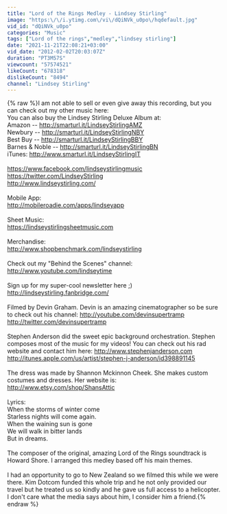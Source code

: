 ```yaml
---
title: "Lord of the Rings Medley - Lindsey Stirling"
image: "https:\/\/i.ytimg.com\/vi\/dQiNVk_u0po\/hqdefault.jpg"
vid_id: "dQiNVk_u0po"
categories: "Music"
tags: ["Lord of the rings","medley","lindsey stirling"]
date: "2021-11-21T22:08:21+03:00"
vid_date: "2012-02-02T20:03:07Z"
duration: "PT3M57S"
viewcount: "57574521"
likeCount: "678318"
dislikeCount: "8494"
channel: "Lindsey Stirling"
---
```

{% raw %}I am not able to sell or even give away this recording, but you can check out my other music here:<br />You can also buy the Lindsey Stirling Deluxe Album at: <br />Amazon -- <a rel="nofollow" target="blank" href="http://smarturl.it/LindseyStirlingAMZ">http://smarturl.it/LindseyStirlingAMZ</a> <br />Newbury -- <a rel="nofollow" target="blank" href="http://smarturl.it/LindseyStirlingNBY">http://smarturl.it/LindseyStirlingNBY</a> <br />Best Buy -- <a rel="nofollow" target="blank" href="http://smarturl.it/LindseyStirlingBBY">http://smarturl.it/LindseyStirlingBBY</a><br />Barnes &amp; Noble -- <a rel="nofollow" target="blank" href="http://smarturl.it/LindseyStirlingBN">http://smarturl.it/LindseyStirlingBN</a><br />iTunes: <a rel="nofollow" target="blank" href="http://www.smarturl.it/LindseyStirlingIT">http://www.smarturl.it/LindseyStirlingIT</a><br /><br /><a rel="nofollow" target="blank" href="https://www.facebook.com/lindseystirlingmusic">https://www.facebook.com/lindseystirlingmusic</a><br /><a rel="nofollow" target="blank" href="https://twitter.com/LindseyStirling">https://twitter.com/LindseyStirling</a><br /><a rel="nofollow" target="blank" href="http://www.lindseystirling.com/">http://www.lindseystirling.com/</a><br /><br />Mobile App: <br /><a rel="nofollow" target="blank" href="http://mobileroadie.com/apps/lindseyapp">http://mobileroadie.com/apps/lindseyapp</a><br /><br />Sheet Music:<br /><a rel="nofollow" target="blank" href="https://lindseystirlingsheetmusic.com">https://lindseystirlingsheetmusic.com</a><br /><br />Merchandise:<br /><a rel="nofollow" target="blank" href="http://www.shopbenchmark.com/lindseystirling">http://www.shopbenchmark.com/lindseystirling</a><br /><br />Check out my &quot;Behind the Scenes&quot; channel:<br /><a rel="nofollow" target="blank" href="http://www.youtube.com/lindseytime">http://www.youtube.com/lindseytime</a><br /><br />Sign up for my super-cool newsletter here ;)<br /><a rel="nofollow" target="blank" href="http://lindseystirling.fanbridge.com/">http://lindseystirling.fanbridge.com/</a><br /><br />Filmed by Devin Graham.  Devin is an amazing cinematographer so be sure to check out his channel: <a rel="nofollow" target="blank" href="http://youtube.com/devinsupertramp">http://youtube.com/devinsupertramp</a><br /><a rel="nofollow" target="blank" href="http://twitter.com/devinsupertramp">http://twitter.com/devinsupertramp</a><br /><br />Stephen Anderson did the sweet epic background orchestration.  Stephen composes most of the music for my videos! You can check out his rad website and contact him here: <a rel="nofollow" target="blank" href="http://www.stephenjanderson.com">http://www.stephenjanderson.com</a><br /><a rel="nofollow" target="blank" href="http://itunes.apple.com/us/artist/stephen-j-anderson/id398891145">http://itunes.apple.com/us/artist/stephen-j-anderson/id398891145</a><br /><br />The dress was made by Shannon Mckinnon Cheek.  She makes custom costumes and dresses. Her website is: <a rel="nofollow" target="blank" href="http://www.etsy.com/shop/ShansAttic">http://www.etsy.com/shop/ShansAttic</a><br /><br />Lyrics: <br />When the storms of winter come <br />Starless nights will come again. <br />When the waining sun is gone <br />We will walk in bitter lands <br />But in dreams.<br /><br />The composer of the original, amazing Lord of the Rings soundtrack is Howard Shore. I arranged this medley based off his main themes.<br /><br />I had an opportunity to go to New Zealand so we filmed this while we were there. Kim Dotcom funded this whole trip and he not only provided our travel but he treated us so kindly and he gave us full access to a helicopter. I don't care what the media says about him, I consider him a friend.{% endraw %}
